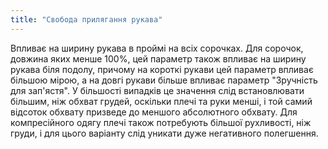 ```yaml
---
title: "Свобода прилягання рукава"
---
```


Впливає на ширину рукава в проймі на всіх сорочках. Для сорочок, довжина яких менше 100%, цей параметр також впливає на ширину рукава біля подолу, причому на короткі рукави цей параметр впливає більшою мірою, а на довгі рукави більше впливає параметр "Зручність для зап'ястя". У більшості випадків це значення слід встановлювати більшим, ніж обхват грудей, оскільки плечі та руки менші, і той самий відсоток обхвату призведе до меншого абсолютного обхвату. Для компресійного одягу плечі також потребують більшої рухливості, ніж груди, і для цього варіанту слід уникати дуже негативного полегшення.

